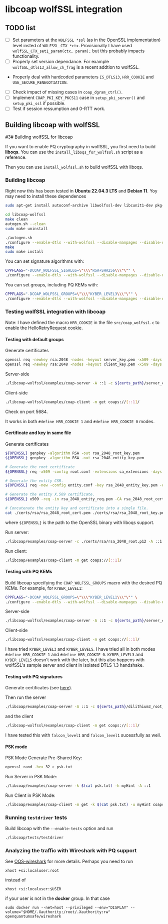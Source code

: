 # libcoap wolfSSL integration

## TODO list

- [ ] Set parameters at the `WOLFSSL *ssl` (as in the OpenSSL implementation) level insted of `WOLFSSL_CTX *ctx`. Provisionally I have used `wolfSSL_CTX_set1_param(ctx, param);` but this probably impacts functionality.
- [ ] Properly set version dependance. For example `wolfSSL_dtls13_allow_ch_frag` is a recent addtion to wolfSSL.
- Properly deal with hardcoded parameters `IS_DTLS13`, `HRR_COOKIE` and `USE_SECURE_RENEGOTIATION`.
- [ ] Check impact of missing cases in `coap_dgram_ctrl()`.
- [ ] Implement `COAP_PKI_KEY_PKCS11` case in `setup_pki_server()` and `setup_pki_ssl` if possible.
- [ ] Test if session ressumption and 0-RTT work.

## Building libcoap with wolfSSL

#3# Building wolfSSL for libcoap

If you want to enable PQ cryptography in wolfSSL, you first need to build **liboqs**. You can use the `install_liboqs_for_wolfssl.sh` script as a reference.

Then you can use `install_wolfssl.sh` to build wolfSSL with liboqs.

### Building libcoap

Right now this has been tested in **Ubuntu 22.04.3 LTS** and **Debian 11**. Yoy may need to install these dependences

```bash
sudo apt-get install autoconf-archive libwolfssl-dev libcunit1-dev pkg-config
```

```bash
cd libcoap-wolfssl
make clean
autogen.sh --clean
sudo make uninstall

./autogen.sh
./configure --enable-dtls --with-wolfssl --disable-manpages --disable-doxygen --enable-tests
make
sudo make install
```

You can set signature algorithms with:

```bash
CPPFLAGS="-DCOAP_WOLFSSL_SIGALGS=\"\\\"RSA+SHA256\\\"\"" \
./configure --enable-dtls --with-wolfssl --disable-manpages --disable-doxygen --enable-tests
```

You can set groups, including PQ KEMs with:

```bash
CPPFLAGS="-DCOAP_WOLFSSL_GROUPS=\"\\\"KYBER_LEVEL3\\\"\"" \
./configure --enable-dtls --with-wolfssl --disable-manpages --disable-doxygen --enable-tests
```

### Testing wolfSSL integration with libcoap

Note: I have defined the macro `HRR_COOKIE` in the file `src/coap_wolfssl.c` to enable the HelloRetryRequest cookie.

#### Testing with default groups

Generate certificates

```bash
openssl req -newkey rsa:2048 -nodes -keyout server_key.pem -x509 -days 365 -out server_cert.pem
openssl req -newkey rsa:2048 -nodes -keyout client_key.pem -x509 -days 365 -out client_cert.pem
```

Server-side

```bash
./libcoap-wolfssl/examples/coap-server -A ::1 -c ${certs_path}/server_cert.pem -j ${certs_path}/server_key.pem
```

Client-side

```bash
./libcoap-wolfssl/examples/coap-client -m get coaps://[::1]/
```

Check on port 5684.

It works in both `#define HRR_COOKIE 1` and `#define HRR_COOKIE 0` modes.

#### Certificate and key in same file

Generate certificates

```bash
${OPENSSL} genpkey -algorithm RSA -out rsa_2048_root_key.pem
${OPENSSL} genpkey -algorithm RSA -out rsa_2048_entity_key.pem

# Generate the root certificate
${OPENSSL} req -x509 -config root.conf -extensions ca_extensions -days 1095 -set_serial 512 -key rsa_2048_root_key.pem -out rsa_2048_root_cert.pem

# Generate the entity CSR.
${OPENSSL} req -new -config entity.conf -key rsa_2048_entity_key.pem -out rsa_2048_entity_req.pem

# Generate the entity X.509 certificate.
${OPENSSL} x509 -req -in rsa_2048_entity_req.pem -CA rsa_2048_root_cert.pem -CAkey rsa_2048_root_key.pem -extfile entity.conf -extensions x509v3_extensions -days 1095 -set_serial 513 -out rsa_2048_entity_cert.pem

# Concatenate the entity key and certificate into a single file.
cat ./certs/rsa/rsa_2048_root_cert.pem ./certs/rsa/rsa_2048_root_key.pem > ./certs/rsa/rsa_2048_root.p12
```

where `${OPENSSL}` is the path to the OpenSSL binary with liboqs support.

Run server:

```bash
./libcoap/examples/coap-server -c ./certs/rsa/rsa_2048_root.p12 -A ::1
```

Run client:

```bash
./libcoap/examples/coap-client -m get coaps://[::1]/
```

#### Testing with PQ KEMs

Build libcoap specifying the `COAP_WOLFSSL_GROUPS` macro with the desired PQ KEMs. For example, for `KYBER_LEVEL1`:

```bash
CPPFLAGS="-DCOAP_WOLFSSL_GROUPS=\"\\\"KYBER_LEVEL1\\\"\"" \
./configure --enable-dtls --with-wolfssl --disable-manpages --disable-doxygen --enable-tests
```

Server-side

```bash
./libcoap-wolfssl/examples/coap-server -A ::1 -c ${certs_path}/server_cert.pem -j ${certs_path}/server_key.pem
```

Client-side

```bash
./libcoap-wolfssl/examples/coap-client -m get coaps://[::1]/
```

I have tried `KYBER_LEVEL3` and `KYBER_LEVEL5`. I have tried all in both modes `#define HRR_COOKIE 1` and `#define HRR_COOKIE 0`. `KYBER_LEVEL3` and `KYBER_LEVEL5` doesn't work with the later, but this also happens with wolfSSL's sample server and client in isolated DTLS 1.3 handshake.

#### Testing with PQ signatures

Generate certificates (see [here](https://github.com/wolfSSL/osp/tree/master/oqs)).

Then run the server

```bash
./libcoap/examples/coap-server -A ::1 -c ${certs_path}/dilithium3_root_cert.pem -j ${certs_path}/dilithium3_root_key.pem
```

and the client

```bash
./libcoap-wolfssl/examples/coap-client -m get coaps://[::1]/
```

I have tested this with `falcon_level1` and `falcon_level1` sucessfully as well.

#### PSK mode

PSK Mode
Generate Pre-Shared Key:

```bash
openssl rand -hex 32 > psk.txt
```

Run Server in PSK Mode:

```bash
./libcoap/examples/coap-server -k $(cat psk.txt) -h myHint -A ::1
```

Run Client in PSK Mode:

```bash
./libcoap/examples/coap-client -m get -k $(cat psk.txt) -u myHint coaps://[::1]/
```

### Running `testdriver` tests

Build libcoap with the `--enable-tests` option and run

```bash
./libcoap/tests/testdriver
```

### Analyzing the traffic with Wireshark with PQ support

See [OQS-wireshark](https://github.com/open-quantum-safe/oqs-demos/blob/main/wireshark/USAGE.md) for more details. Perhaps you need to run

```console
xhost +si:localuser:root
```

instead of

```console
xhost +si:localuser:$USER
```

if your user is not in the **docker** group. In that case

```console
sudo docker run --net=host --privileged --env="DISPLAY" --volume="$HOME/.Xauthority:/root/.Xauthority:rw" openquantumsafe/wireshark
```